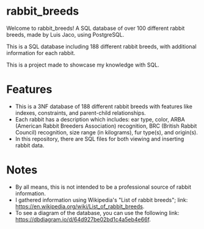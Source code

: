 # rabbit_breeds
Welcome to rabbit_breeds! A SQL database of over 100 different rabbit breeds, made by Luis Jaco, using PostgreSQL.

This is a SQL database including 188 different rabbit breeds, with additional information for each rabbit.

This is a project made to showcase my knowledge with SQL.

# Features
* This is a 3NF database of 188 different rabbit breeds with features like indexes, constraints, and parent-child relationships.
* Each rabbit has a description which includes: ear type, color, ARBA (American Rabbit Breeders Association) recognition, BRC (British Rabbit Council) recognition, size range (in kilograms), fur type(s), and origin(s).
* In this repository, there are SQL files for both viewing and inserting rabbit data.

# Notes
* By all means, this is not intended to be a professional source of rabbit information.
* I gathered information using Wikipedia's "List of rabbit breeds"; link: https://en.wikipedia.org/wiki/List_of_rabbit_breeds.
* To see a diagram of the database, you can use the following link: https://dbdiagram.io/d/64d927be02bd1c4a5eb4e66f.
